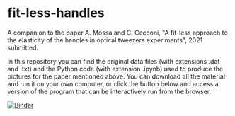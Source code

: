# fit-less-handles
A companion to the paper A. Mossa and C. Cecconi, "A fit-less approach to the elasticity of the handles in optical tweezers experiments", 2021 submitted.

In this repository you can find the original data files (with extensions .dat and .txt) and the Python code (with extension .ipynb) used to produce the pictures for the paper mentioned above. You can download all the material and run it on your own computer, or click the button below and access a version of the program that can be interactively run from the browser. 

[![Binder](https://mybinder.org/badge_logo.svg)](https://mybinder.org/v2/gh/AlessandroMossa/fit-less-handles/HEAD)
